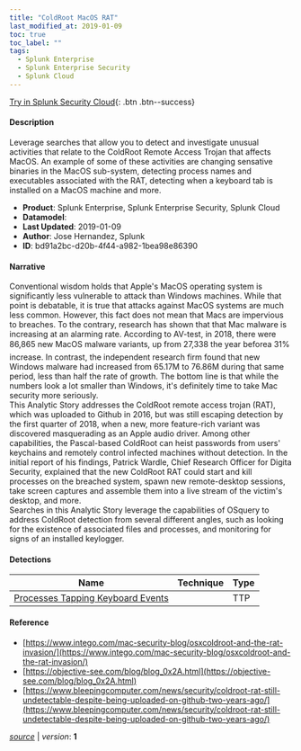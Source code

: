 ```yaml
---
title: "ColdRoot MacOS RAT"
last_modified_at: 2019-01-09
toc: true
toc_label: ""
tags:
  - Splunk Enterprise
  - Splunk Enterprise Security
  - Splunk Cloud
---
```


[Try in Splunk Security Cloud](https://www.splunk.com/en_us/cyber-security.html){: .btn .btn--success}

#### Description

Leverage searches that allow you to detect and investigate unusual activities that relate to the ColdRoot Remote Access Trojan that affects MacOS. An example of some of these activities are changing sensative binaries in the MacOS sub-system, detecting process names and executables associated with the RAT, detecting when a keyboard tab is installed on a MacOS machine and more.

- **Product**: Splunk Enterprise, Splunk Enterprise Security, Splunk Cloud
- **Datamodel**: 
- **Last Updated**: 2019-01-09
- **Author**: Jose Hernandez, Splunk
- **ID**: bd91a2bc-d20b-4f44-a982-1bea98e86390

#### Narrative

Conventional wisdom holds that Apple's MacOS operating system is significantly less vulnerable to attack than Windows machines. While that point is debatable, it is true that attacks against MacOS systems are much less common. However, this fact does not mean that Macs are impervious to breaches. To the contrary, research has shown that that Mac malware is increasing at an alarming rate. According to AV-test, in 2018, there were 86,865 new MacOS malware variants, up from 27,338 the year before&#151;a 31% increase. In contrast, the independent research firm found that new Windows malware had increased from 65.17M to 76.86M during that same period, less than half the rate of growth. The bottom line is that while the numbers look a lot smaller than Windows, it's definitely time to take Mac security more seriously.\
This Analytic Story addresses the ColdRoot remote access trojan (RAT), which was uploaded to Github in 2016, but was still escaping detection by the first quarter of 2018, when a new, more feature-rich variant was discovered masquerading as an Apple audio driver. Among other capabilities, the Pascal-based ColdRoot can heist passwords from users' keychains and remotely control infected machines without detection. In the initial report of his findings, Patrick Wardle, Chief Research Officer for Digita Security, explained that the new ColdRoot RAT could start and kill processes on the breached system, spawn new remote-desktop sessions, take screen captures and assemble them into a live stream of the victim's desktop, and more.\
Searches in this Analytic Story leverage the capabilities of OSquery to address ColdRoot detection from several different angles, such as looking for the existence of associated files and processes, and monitoring for signs of an installed keylogger.

#### Detections

| Name        | Technique   | Type         |
| ----------- | ----------- |--------------|
| [Processes Tapping Keyboard Events](/endpoint/processes_tapping_keyboard_events/) |  | TTP |

#### Reference

* [https://www.intego.com/mac-security-blog/osxcoldroot-and-the-rat-invasion/](https://www.intego.com/mac-security-blog/osxcoldroot-and-the-rat-invasion/)
* [https://objective-see.com/blog/blog_0x2A.html](https://objective-see.com/blog/blog_0x2A.html)
* [https://www.bleepingcomputer.com/news/security/coldroot-rat-still-undetectable-despite-being-uploaded-on-github-two-years-ago/](https://www.bleepingcomputer.com/news/security/coldroot-rat-still-undetectable-despite-being-uploaded-on-github-two-years-ago/)



[*source*](https://github.com/splunk/security_content/tree/develop/stories/coldroot_macos_rat.yml) \| *version*: **1**